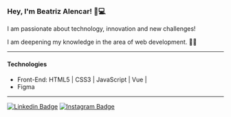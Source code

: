 ###  Hey,  I'm Beatriz Alencar! 🙋💻


I am passionate about technology, innovation and new challenges! 

I am deepening my knowledge in the area of web development. 👩‍💻

-----------

 #### Technologies
 


-  Front-End: HTML5 | CSS3 | JavaScript | Vue |
- Figma

------------




[![Linkedin Badge](https://img.shields.io/badge/-LinkedIn-palevioletred?style=flat-square&logo=Linkedin&logoColor=blue=https://www.linkedin.com/in/beatriz-alencar-1046a41b9/)](https://www.linkedin.com/in/beatriz-alencar-1046a41b9/)   [![Instagram Badge](https://img.shields.io/badge/-Instagram-palevioletred?style=flat-square&logo=Instagram&logoColor=white&link=https://www.instagram.com/biia_aleencar/)](https://www.instagram.com/biia_aleencar/) 
